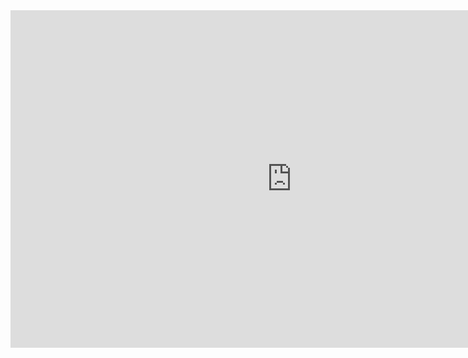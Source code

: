 
<iframe src="http://www.xmind.net/embed/uVTdQD" width="900px" height="540px" frameborder="0" scrolling="no"></iframe>
